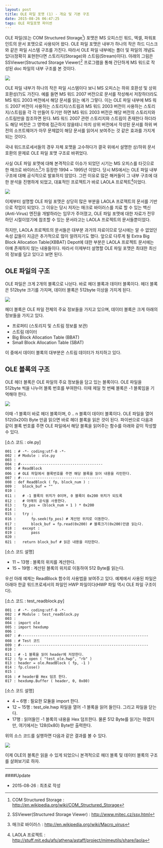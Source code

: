 ```yaml
---
layout: post
title: OLE 파일 포맷 (1) - 개요 및 기본 구조
date: 2015-08-26 06:47:25
tags: OLE 파일포맷 파이썬
---
```



OLE 파일(또는 COM Structured Storage[^1]) 포맷은 MS 오피스인 워드, 엑셀, 파워포인트의 문서 포맷으로 사용되어 왔다. OLE 파일 포맷은 내부가 하나의 작은 하드 디스크와 같은 파일 시스템 구조를 가진다. 따라서 OLE 파일 내부에는 폴더 및 파일의 개념도 있다(정확히 표현한다면 스토리지(Storage)와 스트림(Stream)이다). 아래의 그림은 SSViewer(Structured Storage Viewer)[^2] 프로그램을 통해 간단하게 MS 워드로 작성된 doc 파일의 내부 구조를 본 것이다.

![](/images/2015/14B75EC7-E571-41A1-909A-AB93F2E2A96C.png)

OLE 파일 내부가 하나의 작은 파일 시스템이다 보니 MS 오피스는 하위 호환성 및 상위 호환성(?)도 가진다. 예를 들면 MS 워드 2007 버전으로 문서를 작성해서 저장하더라도 MS 워드 2003 버전에서 해당 문서를 읽는 예가 그렇다. 이는 OLE 파일 내부에 MS 워드 2007 버전이 사용하는 스토리지/스트림과 MS 워드 2003 버전이 사용하는 스토리지/스트림을 각 각 만들어 두기만 하면 MS 워드 2003 버전은 해당 버전의 스토리지와 스트림만을 참조하면 된다. MS 워드 2007 관련 스토리지와 스트림이 존재한다 하더라도 해당 버전은 그 영역에 접근하지 않을테니 마치 상위 버전에서 작성된 문서를 하위 버전의 소프트웨어가 아무 문제없이 해당 문서를 읽어서 보여주는 것 같은 효과를 가지게 되는 것이다. 

국내 워드프로세서들의 경우 자체 포맷을 고수하다가 결국 위에서 설명한 상/하위 문서 호환의 문제로 OLE 파일 포맷 구조로 바뀌었다.

사실 OLE 파일 포맷에 대해 본격적으로 이슈가 되었던 시기는 MS 오피스를 타깃으로 한 매크로 바이러스[^3]가 등장한 1994 ~ 1995년 이었다. 당시 MS에서는 OLE 파일 내부 구조에 대해 공식적으로 발표하지 않았다. 그런 이유로 많은 해커들이 그 내부 구조에 대한 분석을 진행하게 되었고, 대표적인 프로젝트가 바로 LAOLA 프로젝트[^4]이었다.

![](/images/2015/laola.png)

이제부터 설명할 OLE 파일 포맷은 상당히 많은 부분을 LAOLA 프로젝트의 문서를 기반으로 작업이 되었다. 그 이유는 당시 저자는 매크로 바이러스를 치료 할 수 있는 백신(Anti-Virus) 엔진을 개발하라는 임무가 주어졌고, OLE 파일 포맷에 대한 자료가 전무하던 시절이었기에 참조할 수 있는 문서라고는 LAOLA 프로젝트의 문서들뿐이었다. 

하지만, LAOLA 프로젝트의 문서들은 대부분 과거의 자료이므로 당시에는 알 수 없었던 속성 값들이 지금은 추가적으로 많이 알려지기도 했다. 앞으로 다루게 될 Extra Big Block Allocation Table(XBBAT) Depot에 대한 부분은 LAOLA 프로젝트 문서에는 아예 존재하지 않는 내용들이다. 따라서 이제부터 설명할 OLE 파일 포맷은 최대한 최신의 정보를 담고 있다고 보면 된다.

## OLE 파일의 구조

OLE 파일은 크게 2개의 블록으로 나뉜다. 바로 헤더 블록과 데이터 블록이다. 헤더 블록은 512byte 크기를 가지며, 데이터 블록은 512byte 이상을 가지게 된다.

![](/images/2015/4E35E745-C7B6-4E8E-9745-23386A230448.png)

헤더 블록은 OLE 파일 전체의 주요 정보들을 가지고 있으며, 데이터 블록은 크게 아래의 정보들을 가지고 있다.

* 프로퍼티 (스토리지 및 스트림 정보를 보관)
* 스트림 데이터
* Big Block Allocation Table (BBAT)
* Small Block Allocation Table (SBAT)

이 중에서 데이터 블록의 대부분은 스트림 데이터가 차지하고 있다.

## OLE 블록의 구조

OLE 헤더 블록은 OLE 파일의 주요 정보들을 담고 있는 블록이다. OLE 파일을 512byte 씩을 나누어 블록 번호를 부여한다. 이때 제일 첫 번째 블록은 -1 블록임을 기억해야 한다.

![](/images/2015/13B323F2-3366-4403-ADCD-B5FAF701095D.png)

이때 -1 블록이 바로 헤더 블록이며, 0 .. n 블록이 데이터 블록이다. OLE 파일을 열어 512(0x200) Byte 만큼 읽으면 바로 헤더 블록을 읽은 것이 된다. 파이썬으로 다음과 같이 블록 번호를 주면 OLE 파일에서 해당 블록을 읽어주는 함수를 아래와 같이 작성할 수 있다.

[소스 코드 : ole.py] 

```
001 : # -*- coding:utf-8 -*-
002 : # Module : ole.py
003 : 
004 : #--------------------------------------
005 : # ReadBlock
006 : # OLE 파일에서 블록번호를 주면 해당 블록을 읽어 내용을 리턴한다.
007 : #--------------------------------------
008 : def ReadBlock ( fp, block_num ) :
009 : 	block_buf = ""
010 : 
011 : 	# -1 블록의 위치가 0이며, 0 블록이 0x200 위치가 되도록
012 : 	# 아래의 공식을 사용한다.
013 : 	fp_pos = (block_num + 1 ) * 0x200
014 :    
015 : 	try :
016 : 		fp.seek(fp_pos) # 계산된 위치로 이동한다.
017 : 		block_buf = fp.read(0x200) # 블록크기(0x200)만큼 읽는다.
018 : 	except :
019 : 		pass
020 :    
021 : 	return block_buf # 읽은 내용을 리턴한다.
```

[소스 코드 설명]

* 11 ~ 13행 : 블록의 위치를 계산한다.
* 15 ~ 19행 : 계산된 블록의 위치로 이동하여 512 Byte를 읽는다.

우선 아래 예제는 ReadBlock 함수의 사용법을 보여주고 있다. 예제에서 사용된 파일은 아래아 한글 워드프로세서의 파일인 HWP 파일이다(HWP 파일 역시 OLE 파일 구조이다). 

[소스 코드 : test_readblock.py] 

```
001 : # -*- coding:utf-8 -*-
002 : # Module : test_readblock.py
003 : 
004 : import ole
005 : import hexdump
006 : 
007 : #-----------------------------------------------------------
008 : # Test 코드
009 : #-----------------------------------------------------------
010 : 
011 : # -1 블록을 읽어 header에 저장한다.
012 : fp = open ( "test_ole.hwp", "rb" )
013 : header = ole.ReadBlock ( fp, -1 )
014 : fp.close()
015 : 
016 : # header를 Hex 덤프 한다.
017 : hexdump.Buffer ( header, 0, 0x80)
```

[소스 코드 설명]

* 4 ~ 6행 : 필요한 모듈을 import 한다.
* 12 ~ 15행 : test_ole.hwp 파일을 열어 -1 블록을 읽어 들인다. 그리고 파일을 닫는다.
* 17행 : 읽어들인 -1 블록의 내용을 Hex 덤프한다. 물론 512 Byte를 읽기는 하였지만, 여기에서는 128(0x80) Byte만 출력한다.

위의 소스 코드를 실행하면 다음과 같은 결과를 볼 수 있다.

![](/images/2015/872E6A54-C224-44B7-8C74-0179DCC580AF.png)

이제 OLE의 블록은 읽을 수 있게 되었으니 본격적으로 헤더 블록 및 데이터 블록의 구조를 살펴보기로 하자.







[^1]: COM Structured Storage : http://en.wikipedia.org/wiki/COM_Structured_Storage
[^2]: SSViewer(Structured Storage Viewer) : http://www.mitec.cz/ssv.html
[^3]: 매크로 바이러스 : http://en.wikipedia.org/wiki/Macro_virus
[^4]: LAOLA 프로젝트 : http://stuff.mit.edu/afs/athena/astaff/project/mimeutils/share/laola


***

####Update

- 2015-08-26 : 최초로 작성